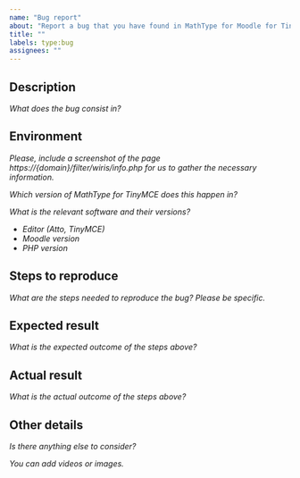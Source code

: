 ```yaml
---
name: "Bug report"
about: "Report a bug that you have found in MathType for Moodle for TinyMCE."
title: ""
labels: type:bug
assignees: ""
---
```


## Description

_What does the bug consist in?_

## Environment

_Please, include a screenshot of the page https://{domain}/filter/wiris/info.php for us to gather the necessary information._

_Which version of MathType for TinyMCE does this happen in?_

_What is the relevant software and their versions?_

- _Editor (Atto, TinyMCE)_
- _Moodle version_
- _PHP version_

## Steps to reproduce

_What are the steps needed to reproduce the bug?_
_Please be specific._

## Expected result

_What is the expected outcome of the steps above?_

## Actual result

_What is the actual outcome of the steps above?_

## Other details

_Is there anything else to consider?_

_You can add videos or images._
